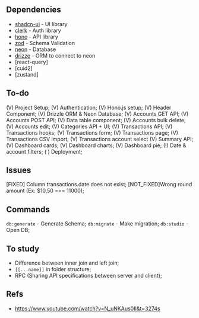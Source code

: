 ## Dependencies
- [shadcn-ui](https://ui.shadcn.com) - UI library
- [clerk](https://clerk.com/docs) - Auth library
- [hono](https://hono.dev) - API library
- [zod](https://zod.dev) - Schema Validation
- [neon](https://neon.tech) - Database
- [drizze](https://orm.drizzle.team) - ORM to connect to neon
- [react-query]
- [cuid2]
- [zustand]

## To-do
(V) Project Setup;
(V) Authentication;
(V) Hono.js setup;
(V) Header Component;
(V) Drizzle ORM & Neon Database;
(V) Accounts GET API;
(V) Accounts POST API;
(V) Data table component;
(V) Accounts bulk delete;
(V) Accounts edit;
(V) Categories API + UI;
(V) Transactions API;
(V) Transactions hooks;
(V) Transactions form;
(V) Transactions page;
(V) Transactions CSV import;
(V) Transactions account select
(V) Summary API;
(V) Dashboard cards;
(V) Dashboard charts; 
(V) Dashboard pie;
(!) Date & account filters;
( ) Deployment;

## Issues
[FIXED] Column transactions.date does not exist;
[NOT_FIXED]Wrong round amount (Ex: $10,50 === 11000);

## Commands
`db:generate` - Generate Schema;
`db:migrate` - Make migration;
`db:studio` - Open DB;

## To study
- Difference between inner join and left join;
- `[[...name]]` in folder structure;
- RPC (Sharing API specifications between server and client);

## Refs
- https://www.youtube.com/watch?v=N_uNKAus0II&t=3274s